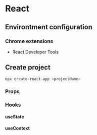 # React

## Environtment configuration

### Chrome extensions
* React Developer Tools

## Create project

```sh
npx create-react-app <projectName>
```

### Props

### Hooks

#### useState
#### useContext
